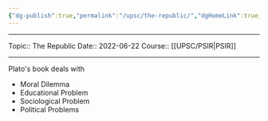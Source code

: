 ```yaml
---
{"dg-publish":true,"permalink":"/upsc/the-republic/","dgHomeLink":true,"dgPassFrontmatter":false}
---
```


----
Topic:: The Republic
Date:: 2022-06-22
Course:: [[UPSC/PSIR|PSIR]] 

----

Plato's book deals with 
- Moral Dilemma 
- Educational Problem
- Sociological Problem
- Political Problems

